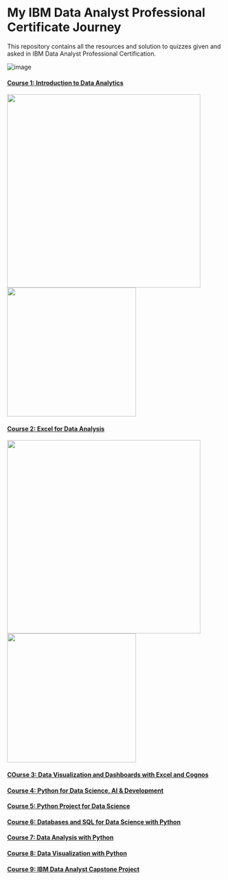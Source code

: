 # My IBM Data Analyst Professional Certificate Journey

This repository contains all the resources and solution to quizzes given and asked in IBM Data Analyst Professional Certification.

![image](https://user-images.githubusercontent.com/91004987/208675308-b367f2bb-3b2f-4d1f-87d0-0bb546684346.png)

#### [Course 1: Introduction to Data Analytics](https://www.coursera.org/learn/introduction-to-data-analytics?specialization=ibm-data-analyst)
<p align="left">
  <img src="https://user-images.githubusercontent.com/91004987/210832466-50d295e7-1087-4bad-a4d4-197a26d5f497.JPG" width="450"> 

  <img src="https://user-images.githubusercontent.com/91004987/210832571-c1b3e45d-74f8-4287-9246-15403d017a64.png" width="300"> 
</p>


#### [Course 2: Excel for Data Analysis](https://www.coursera.org/learn/excel-basics-data-analysis-ibm?specialization=ibm-data-analyst)
<p align="left">
  <img src="https://user-images.githubusercontent.com/91004987/208676057-40d2d3d2-410c-45ac-8ab2-7ff6f20f2b93.JPG" width="450"> 

  <img src="https://user-images.githubusercontent.com/91004987/209202485-ad9308f5-cffa-42bf-b199-2fca19d50bf8.png" width="300"> 
</p>

#### [COurse 3: Data Visualization and Dashboards with Excel and Cognos](https://www.coursera.org/learn/data-visualization-dashboards-excel-cognos?specialization=ibm-data-analyst)

#### [Course 4: Python for Data Science, AI & Development](https://www.coursera.org/learn/python-for-applied-data-science-ai?specialization=ibm-data-analyst)

#### [Course 5: Python Project for Data Science](https://www.coursera.org/learn/python-project-for-data-science?specialization=ibm-data-analyst)

#### [Course 6: Databases and SQL for Data Science with Python](https://www.coursera.org/learn/sql-data-science?specialization=ibm-data-analyst)

#### [Course 7: Data Analysis with Python](https://www.coursera.org/learn/data-analysis-with-python?specialization=ibm-data-analyst)

#### [Course 8: Data Visualization with Python](https://www.coursera.org/learn/python-for-data-visualization?specialization=ibm-data-analyst)

#### [Course 9: IBM Data Analyst Capstone Project](https://www.coursera.org/learn/ibm-data-analyst-capstone-project?specialization=ibm-data-analyst)
